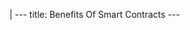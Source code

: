 |
                        ---
                        title: Benefits Of Smart Contracts
                        ---